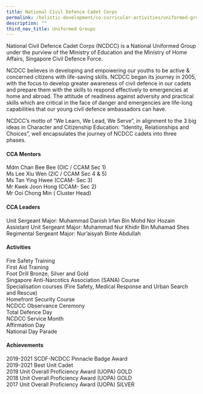 ```yaml
---
title: National Civil Defence Cadet Corps
permalink: /holistic-development/co-curricular-activities/uniformed-groups/ncdcc/
description: ""
third_nav_title: Uniformed Groups
---
```


National Civil Defence Cadet Corps (NCDCC) is a National Uniformed Group under the purview of the Ministry of Education and the Ministry of Home Affairs, Singapore Civil Defence Force.

NCDCC believes in developing and empowering our youths to be active & concerned citizens with life-saving skills. NCDCC began its journey in 2005, with the focus to develop greater awareness of civil defence in our cadets and prepare them with the skills to respond effectively to emergencies at home and abroad. The attitude of readiness against adversity and practical skills which are critical in the face of danger and emergencies are life-long capabilities that our young civil defence ambassadors can have.

NCDCC’s motto of “We Learn, We Lead, We Serve”, in alignment to the 3 big ideas in Character and Citizenship Education: “Identity, Relationships and Choices”, well encapsulates the journey of NCDCC cadets into three phases.

#### **CCA Mentors**
Mdm Chan Bee Bee (OIC / CCAM Sec 1)<br>
Ms Lee Xiu Wen (2IC / CCAM Sec 4 & 5)<br>
Ms Tan Ying Hwee (CCAM- Sec 3)<br>
Mr Kwek Joon Hong (CCAM- Sec 2)<br>
Mr Ooi Chong Min ( Cluster Head)

#### **CCA Leaders**
Unit Sergeant Major: Muhammad Danish Irfan Bin Mohd Nor Hozain<br>
Assistant Unit Sergeant Major: Muhammad Nur Khidir Bin Muhamad Shes<br>
Regimental Sergeant Major: Nur’aisyah Binte Abdullah

#### **Activities**
Fire Safety Training<br>
First Aid Training<br>
Foot Drill Bronze, Silver and Gold<br>
Singapore Anti-Narcotics Association (SANA) Course<br>
Specialisation courses (Fire Safety, Medical Response and Urban Search and Rescue)<br>
Homefront Security Course<br>
NCDCC Observance Ceremony<br>
Total Defence Day<br>
NCDCC Service Month<br>
Affirmation Day<br>
National Day Parade

#### **Achievements**
2019-2021 SCDF-NCDCC Pinnacle Badge Award<br>
2019-2021 Best Unit Cadet<br>
2019 Unit Overall Proficiency Award (UOPA) GOLD<br>
2018 Unit Overall Proficiency Award (UOPA) GOLD<br>
2017 Unit Overall Proficiency Award (UOPA) SILVER